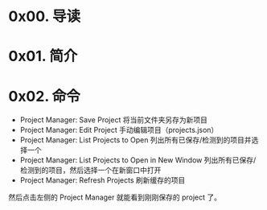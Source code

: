 # 0x00. 导读

# 0x01. 简介

# 0x02. 命令

- Project Manager: Save Project 将当前文件夹另存为新项目
- Project Manager: Edit Project 手动编辑项目（projects.json）
- Project Manager: List Projects to Open 列出所有已保存/检测到的项目并选择一个
- Project Manager: List Projects to Open in New Window 列出所有已保存/检测到的项目，然后选择一个在新窗口中打开
- Project Manager: Refresh Projects 刷新缓存的项目

然后点击左侧的 Project Manager 就能看到刚刚保存的 project 了。
